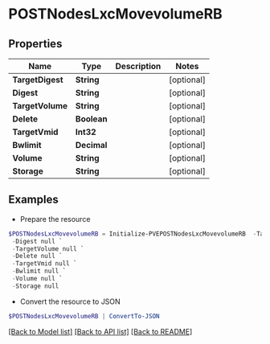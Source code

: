 # POSTNodesLxcMovevolumeRB
## Properties

Name | Type | Description | Notes
------------ | ------------- | ------------- | -------------
**TargetDigest** | **String** |  | [optional] 
**Digest** | **String** |  | [optional] 
**TargetVolume** | **String** |  | [optional] 
**Delete** | **Boolean** |  | [optional] 
**TargetVmid** | **Int32** |  | [optional] 
**Bwlimit** | **Decimal** |  | [optional] 
**Volume** | **String** |  | [optional] 
**Storage** | **String** |  | [optional] 

## Examples

- Prepare the resource
```powershell
$POSTNodesLxcMovevolumeRB = Initialize-PVEPOSTNodesLxcMovevolumeRB  -TargetDigest null `
 -Digest null `
 -TargetVolume null `
 -Delete null `
 -TargetVmid null `
 -Bwlimit null `
 -Volume null `
 -Storage null
```

- Convert the resource to JSON
```powershell
$POSTNodesLxcMovevolumeRB | ConvertTo-JSON
```

[[Back to Model list]](../README.md#documentation-for-models) [[Back to API list]](../README.md#documentation-for-api-endpoints) [[Back to README]](../README.md)

